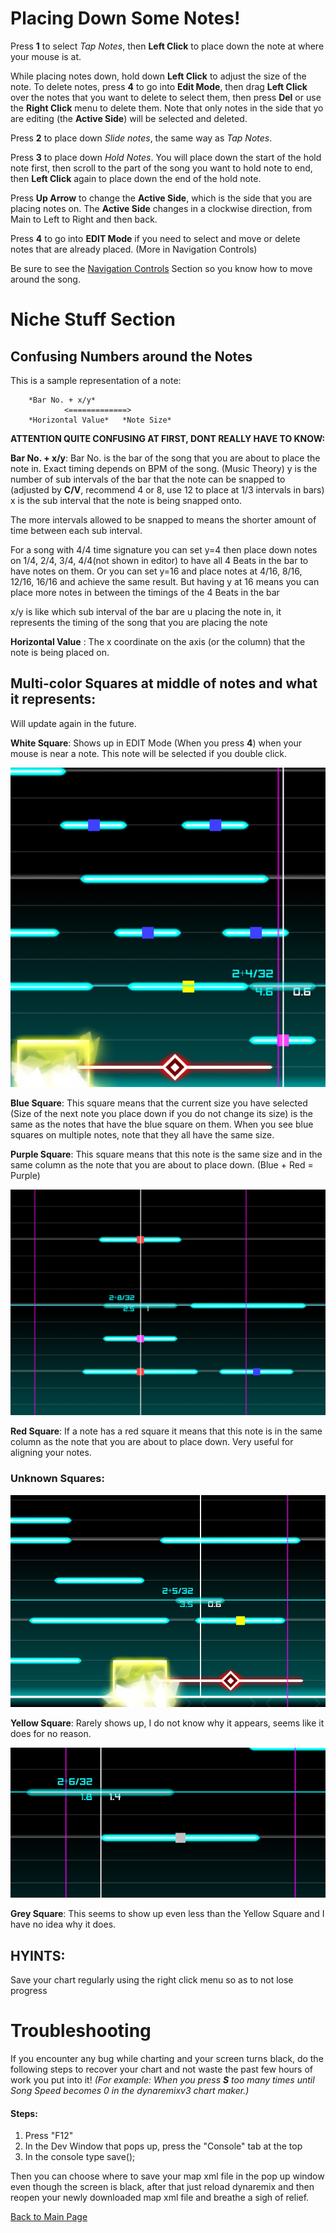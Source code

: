 
# Placing Down Some Notes!

Press **1** to select *Tap Notes*, then **Left Click** to place down the note at where your mouse is at. 

While placing notes down, hold down **Left Click** to adjust the size of the note.
To delete notes, press **4** to go into **Edit Mode**, then drag **Left Click** over the notes that you want to delete to select them, then press **Del** or use the **Right Click** menu to delete them.
Note that only notes in the side that yo are editing (the **Active Side**) will be selected and deleted.


Press **2** to place down *Slide notes*, the same way as *Tap Notes*.


Press **3** to place down *Hold Notes*. 
You will place down the start of the hold note first, then scroll to the part of the song you want to hold note to end, then **Left Click** again to place down the end of the hold note.

Press **Up Arrow** to change the **Active Side**, which is the side that you are placing notes on. The **Active Side** changes in a clockwise direction, from Main to Left to Right and then back.

Press **4** to go into **EDIT Mode** if you need to select and move or delete notes that are already placed. (More in Navigation Controls)


Be sure to see the [Navigation Controls](Controls%20Nav) Section so you know how to move around the song.




# Niche Stuff Section


## Confusing Numbers around the Notes

This is a sample representation of a note:

        *Bar No. + x/y*
                <=============>
        *Horizontal Value*   *Note Size*

**ATTENTION QUITE CONFUSING AT FIRST, DONT REALLY HAVE TO KNOW:**

**Bar No. + x/y**: Bar No. is the bar of the song that you are about to place the note in. Exact timing depends on BPM of the song. (Music Theory)
y is the number of sub intervals of the bar that the note can be snapped to (adjusted by **C/V**, recommend 4 or 8, use 12 to place at 1/3 intervals in bars)
x is the sub interval that the note is being snapped onto.

The more intervals allowed to be snapped to means the shorter amount of time between each sub interval.

For a song with 4/4 time signature you can set y=4 then place down notes on 1/4, 2/4, 3/4, 4/4(not shown in editor) to have all 4 Beats in the bar to have notes on them. Or you can set y=16 and place notes at 4/16, 8/16, 12/16, 16/16 and achieve the same result. But having y at 16 means you can place more notes in between the timings of the 4 Beats in the bar

x/y is like which sub interval of the bar are u placing the note in, it represents the timing of the song that you are placing the note


**Horizontal Value** : The x coordinate on the axis (or the column) that the note is being placed on.



## Multi-color Squares at middle of notes and what it represents:
Will update again in the future.

**White Square**:
Shows up in EDIT Mode (When you press **4**) when your mouse is near a note. This note will be selected if you double click.

![Pic Showing Blue and Purple Square on Note](Images/Blue%20Square%20Pic%202.jpg?raw=true "Blue and Purple Square")

**Blue Square**:
This square means that the current size you have selected (Size of the next note you place down if you do not change its size) is the same as the notes that have the blue square on them. When you see blue squares on multiple notes, note that they all have the same size.

**Purple Square**:
This square means that this note is the same size and in the same column as the note that you are about to place down. (Blue + Red = Purple)

![Pic Showing Red Square on Note](Images/Red%20Purple%20Blue%20Square%20on%20Note.jpg?raw=true "Red Square")

**Red Square**:
If a note has a red square it means that this note is in the same column as the note that you are about to place down. Very useful for aligning your notes.

### Unknown Squares:

![Pic Showing Yellow Square on Note](Images/Yellow%20Square%20on%20Note.jpg?raw=true "Yellow Square")

**Yellow Square**: Rarely shows up, I do not know why it appears, seems like it does for no reason.

![Pic Showing Grey Square on Note](Images/Grey%20Square%20on%20Note.jpg?raw=true "Grey Square")

**Grey Square**: This seems to show up even less than the Yellow Square and I have no idea why it does.



## HYINTS: 
Save your chart regularly using the right click menu so as to not lose progress




<h1 id="troubleshooting">Troubleshooting</h1>

If you encounter any bug while charting and your screen turns black, do the following steps to recover your chart and not waste the past few hours of work you put into it!
_(For example: When you press **S** too many times until Song Speed becomes 0 in the dynaremixv3 chart maker.)_

#### Steps:
1. Press "F12"
2. In the Dev Window that pops up, press the "Console" tab at the top
3. In the console type save();

Then you can choose where to save your map xml file in the pop up window even though the screen is black, after that just reload dynaremix and then reopen your newly downloaded map xml file and breathe a sigh of relief.



[Back to Main Page](https://github.com/TLChicken/dynamaker-guide)

